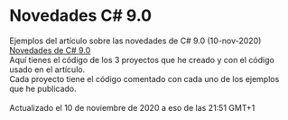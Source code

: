 # Novedades C# 9.0
Ejemplos del artículo sobre las novedades de C# 9.0 (10-nov-2020)
<br>
<a href="http://www.elguillemola.com/2020/11/novedades-de-c-9-0/">Novedades de C# 9.0</a>
<br>
Aquí tienes el código de los 3 proyectos que he creado y con el código usado en el artículo.<br>
Cada proyecto tiene el código comentado con cada uno de los ejemplos que he publicado.<br>
<br>
Actualizado el 10 de noviembre de 2020 a eso de las 21:51 GMT+1

